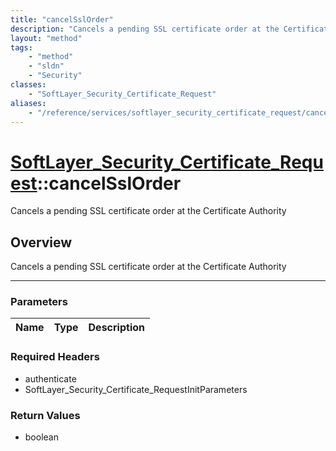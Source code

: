 ```yaml
---
title: "cancelSslOrder"
description: "Cancels a pending SSL certificate order at the Certificate Authority"
layout: "method"
tags:
    - "method"
    - "sldn"
    - "Security"
classes:
    - "SoftLayer_Security_Certificate_Request"
aliases:
    - "/reference/services/softlayer_security_certificate_request/cancelSslOrder"
---
```

# [SoftLayer_Security_Certificate_Request](/reference/services/SoftLayer_Security_Certificate_Request)::cancelSslOrder


Cancels a pending SSL certificate order at the Certificate Authority


## Overview 
Cancels a pending SSL certificate order at the Certificate Authority 

-----

### Parameters 
|Name | Type | Description |
| --- | --- | --- |


### Required Headers
* authenticate
* SoftLayer_Security_Certificate_RequestInitParameters


### Return Values
* boolean




